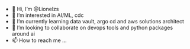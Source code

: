- 👋 Hi, I’m @Lionelzs
- 👀 I’m interested in AI/ML, cdc
- 🌱 I’m currently learning data vault, argo cd and aws solutions architect
- 💞️ I’m looking to collaborate on devops tools and python packages around ai
- 📫 How to reach me ...

<!---
Lionelzs/Lionelzs is a ✨ special ✨ repository because its `README.md` (this file) appears on your GitHub profile.
You can click the Preview link to take a look at your changes.
--->
